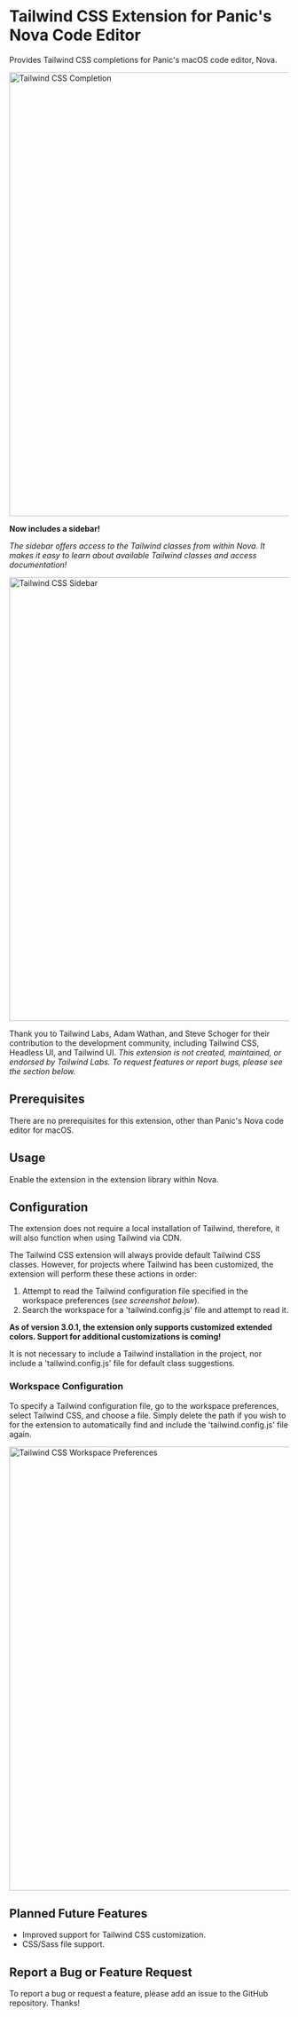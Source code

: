 # Tailwind CSS Extension for Panic's Nova Code Editor

Provides Tailwind CSS completions for Panic's macOS code editor, Nova.

<img src="https://user-images.githubusercontent.com/48892071/105522129-dacd1080-5caa-11eb-8ce9-dacd244de575.png" width="800" alt="Tailwind CSS Completion">

**Now includes a sidebar!**

*The sidebar offers access to the Tailwind classes from within Nova. It makes it easy
to learn about available Tailwind classes and access documentation!*

<img src="https://user-images.githubusercontent.com/48892071/126874141-cd73a572-5ccb-48ee-9714-3d98bb8ce50a.png" width="800" alt="Tailwind CSS Sidebar">

Thank you to Tailwind Labs, Adam Wathan, and Steve Schoger for their contribution to the development community, including Tailwind CSS, Headless UI, and Tailwind UI. *This extension is not created, maintained, or endorsed by Tailwind Labs. To request features or report bugs, please see the section below.*

## Prerequisites

There are no prerequisites for this extension, other than Panic's Nova code editor for macOS.

## Usage

Enable the extension in the extension library within Nova.

## Configuration

The extension does not require a local installation of Tailwind, therefore, it will also function when using Tailwind via CDN.

The Tailwind CSS extension will always provide default Tailwind CSS classes. However, for projects where Tailwind has been customized, the extension will perform these these actions in order:
1. Attempt to read the Tailwind configuration file specified in the workspace preferences (*see screenshot below*).
2. Search the workspace for a 'tailwind.config.js' file and attempt to read it.

**As of version 3.0.1, the extension only supports customized extended colors. Support for additional customizations is coming!**

It is not necessary to include a Tailwind installation in the project, nor include a 'tailwind.config.js' file for default class suggestions.

### Workspace Configuration
To specify a Tailwind configuration file, go to the workspace preferences, select Tailwind CSS, and choose a file. Simply delete the path if you wish to for the extension to automatically find and include the 'tailwind.config.js' file again.

<img src="https://user-images.githubusercontent.com/48892071/126839223-b50d6943-04cb-42a8-b58e-bba7f9daaaa1.png" width="800" alt="Tailwind CSS Workspace Preferences">

## Planned Future Features

* Improved support for Tailwind CSS customization.
* CSS/Sass file support.

## Report a Bug or Feature Request

To report a bug or request a feature, please add an issue to the GitHub repository. Thanks!

